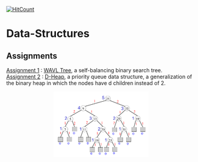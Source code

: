 [![HitCount](http://hits.dwyl.com/AvivYaniv/Data-Structures.svg)](http://hits.dwyl.com/AvivYaniv/Data-Structures)

# Data-Structures

## Assignments
[Assignment 1](https://github.com/AvivYaniv/Data-Structures/blob/master/1/Code/WAVLTree.java) : [WAVL Tree](https://en.wikipedia.org/wiki/WAVL_tree), a self-balancing binary search tree. <br/>
[Assignment 2](https://github.com/AvivYaniv/Data-Structures/blob/master/2/Code/DHeap.java) : [D-Heap](https://en.wikipedia.org/wiki/D-ary_heap), a priority queue data structure, a generalization of the binary heap in which the nodes have d children instead of 2. <br/>

<p align="center">
    <img src="https://github.com/AvivYaniv/Data-Structures/blob/master/logo/TreeWAVL.png" width="50%"/>
<p/>
